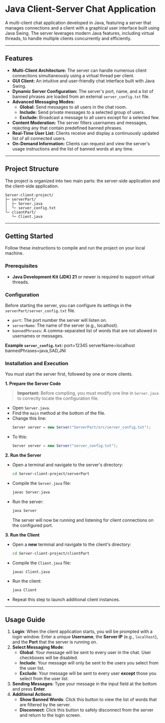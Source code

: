 # Java Client-Server Chat Application

A multi-client chat application developed in Java, featuring a server that manages connections and a client with a graphical user interface built using Java Swing. The server leverages modern Java features, including virtual threads, to handle multiple clients concurrently and efficiently.

---

## Features

* **Multi-Client Architecture:** The server can handle numerous client connections simultaneously using a virtual thread per client.
* **GUI Client:** An intuitive and user-friendly chat interface built with Java Swing.
* **Dynamic Server Configuration:** The server's port, name, and a list of banned phrases are loaded from an external `server_config.txt` file.
* **Advanced Messaging Modes:**
    * **Global:** Send messages to all users in the chat room.
    * **Include:** Send private messages to a selected group of users.
    * **Exclude:** Broadcast a message to all users except for a selected few.
* **Content Moderation:** The server filters usernames and messages, rejecting any that contain predefined banned phrases.
* **Real-Time User List:** Clients receive and display a continuously updated list of all connected users.
* **On-Demand Information:** Clients can request and view the server's usage instructions and the list of banned words at any time.

---

## Project Structure

The project is organized into two main parts: the server-side application and the client-side application.
```
Server-client-project/
├─ serverPart/
│  ├─ Server.java
│  └─ server_config.txt
└─ clientPart/
   └─ Client.java
```
---

## Getting Started

Follow these instructions to compile and run the project on your local machine.

### Prerequisites

* **Java Development Kit (JDK) 21** or newer is required to support virtual threads.

### Configuration

Before starting the server, you can configure its settings in the `serverPart/server_config.txt` file.

* `port`: The port number the server will listen on.
* `serverName`: The name of the server (e.g., localhost).
* `bannedPhrases`: A comma-separated list of words that are not allowed in usernames or messages.

**Example `server_config.txt`:**
port=12345 serverName=localhost bannedPhrases=java,SAD,JNI
### Installation and Execution

You must start the server first, followed by one or more clients.

**1. Prepare the Server Code**

> **Important:** Before compiling, you must modify one line in `Server.java` to correctly locate the configuration file.

* Open `Server.java`.
* Find the `main` method at the bottom of the file.
* Change this line:
    ```java
    Server server = new Server("ServerPart/src/server_config.txt");
    ```
* To this:
    ```java
    Server server = new Server("server_config.txt");
    ```

**2. Run the Server**

* Open a terminal and navigate to the server's directory:
    ```bash
    cd Server-client-project/serverPart
    ```
* Compile the `Server.java` file:
    ```bash
    javac Server.java
    ```
* Run the server:
    ```bash
    java Server
    ```
    The server will now be running and listening for client connections on the configured port.

**3. Run the Client**

* Open a **new** terminal and navigate to the client's directory:
    ```bash
    cd Server-client-project/clientPart
    ```
* Compile the `Client.java` file:
    ```bash
    javac Client.java
    ```
* Run the client:
    ```bash
    java Client
    ```
* Repeat this step to launch additional client instances.

---

## Usage Guide

1.  **Login**: When the client application starts, you will be prompted with a login window. Enter a unique **Username**, the **Server IP** (e.g., `localhost`), and the **Port** that the server is running on.
2.  **Select Messaging Mode**:
    * **Global**: Your message will be sent to every user in the chat. User checkboxes will be disabled.
    * **Include**: Your message will only be sent to the users you select from the user list.
    * **Exclude**: Your message will be sent to every user **except** those you select from the user list.
3.  **Sending Messages**: Type your message in the input field at the bottom and press **Enter**.
4.  **Additional Actions**:
    * **Show Banned Words**: Click this button to view the list of words that are filtered by the server.
    * **Disconnect**: Click this button to safely disconnect from the server and return to the login screen.
